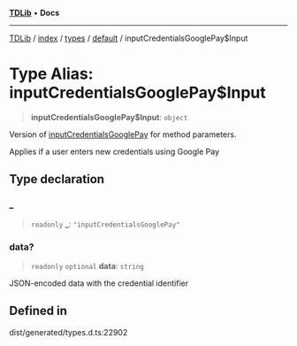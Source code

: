 [**TDLib**](../../../../../../README.md) • **Docs**

***

[TDLib](../../../../../../modules.md) / [index](../../../../../README.md) / [types](../../../README.md) / [default](../README.md) / inputCredentialsGooglePay$Input

# Type Alias: inputCredentialsGooglePay$Input

> **inputCredentialsGooglePay$Input**: `object`

Version of [inputCredentialsGooglePay](inputCredentialsGooglePay.md) for method parameters.

Applies if a user enters new credentials using Google Pay

## Type declaration

### \_

> `readonly` **\_**: `"inputCredentialsGooglePay"`

### data?

> `readonly` `optional` **data**: `string`

JSON-encoded data with the credential identifier

## Defined in

dist/generated/types.d.ts:22902
